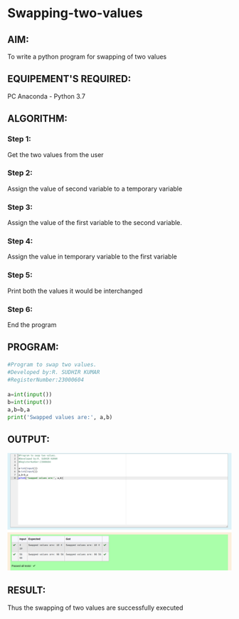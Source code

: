 # Swapping-two-values
## AIM:
To write a python program for swapping of two values
## EQUIPEMENT'S REQUIRED: 
PC
Anaconda - Python 3.7
## ALGORITHM: 
### Step 1:
Get the two values from the user
### Step 2: 
Assign the value of second variable to a temporary variable 
### Step 3: 
Assign the value of the first variable to the second variable.
### Step 4:  
Assign the value in temporary variable to the first variable
### Step 5: 
Print both the values it would be interchanged
### Step 6: 
End the program
## PROGRAM:
```python
#Program to swap two values.
#Developed by:R. SUDHIR KUMAR
#RegisterNumber:23000604

a=int(input())
b=int(input())
a,b=b,a
print('Swapped values are:', a,b)
```
## OUTPUT:
![output1](scr1.png)

## RESULT:
Thus the swapping of two values are successfully executed



